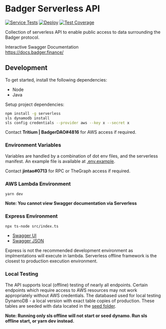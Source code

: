 # Badger Serverless API

[![Service Tests](https://github.com/Badger-Finance/badger-api/actions/workflows/test.yml/badge.svg)](https://github.com/Badger-Finance/badger-api/actions/workflows/test.yml)
[![Deploy](https://github.com/Badger-Finance/badger-api/actions/workflows/deploy.yml/badge.svg)](https://github.com/Badger-Finance/badger-api/actions/workflows/deploy.yml)
[![Test Coverage](https://github.com/Badger-Finance/badger-api/actions/workflows/coverage.yml/badge.svg)](https://github.com/Badger-Finance/badger-api/actions/workflows/coverage.yml)

Collection of serverless API to enable public access to data surrounding the Badger protocol.

Interactive Swagger Documentation  
https://docs.badger.finance/

## Development

To get started, install the following dependencies:

- Node
- Java

Setup project dependencies:

```bash
npm install -g serverless
sls dynamodb install
sls config credentials --provider aws --key x --secret x
```

Contact **Tritium | BadgerDAO#4816** for AWS access if required.

### Environment Variables

Variables are handled by a combination of dot env files, and the serverless manifest.
An example file is available at [.env.example](./.env.example).

Contact **jintao#0713** for RPC or TheGraph access if required.

### AWS Lambda Environment

```
yarn dev
```

**Note: You cannot view Swagger documentation via Serverless**

### Express Environment

```
npx ts-node src/index.ts
```

- [Swagger UI](http://localhost:8080/docs)
- [Swagger JSON](http://localhost:8080/docs/swagger.json)

Express is not the recommended development environment as implmentations will execute in lambda.
Serverless offline framework is the closest to production execution environment.

### Local Testing

The API supports local (offline) testing of nearly all endpoints.
Certain endpoints which require access to AWS resources may not work appropriately without AWS credentials.
The databased used for local testing DynamoDB - a local version with exact table copies of production.
These tables are seeded with data located in the [seed folder](./seed).

**Note: Running only sls offline will not start or seed dynamo. Run sls offline start, or yarn dev instead.**
